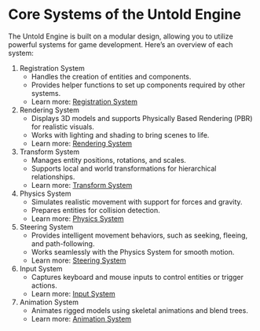 # Core Systems of the Untold Engine

The Untold Engine is built on a modular design, allowing you to utilize powerful systems for game development. Here’s an overview of each system:

1. Registration System
    - Handles the creation of entities and components.
    - Provides helper functions to set up components required by other systems.
    - Learn more: [Registration System](../docs/UsingRegistrationSystem.md)
2. Rendering System
    - Displays 3D models and supports Physically Based Rendering (PBR) for realistic visuals.
    - Works with lighting and shading to bring scenes to life.
    - Learn more: [Rendering System](../docs/UsingRenderingSystem.md)
3. Transform System
    - Manages entity positions, rotations, and scales.
    - Supports local and world transformations for hierarchical relationships.
    - Learn more: [Transform System](../docs/UsingTransformSystem.md)
4. Physics System
    - Simulates realistic movement with support for forces and gravity.
    - Prepares entities for collision detection.
    - Learn more: [Physics System](../docs/UsingPhysicsSystem.md)
5. Steering System
    - Provides intelligent movement behaviors, such as seeking, fleeing, and path-following.
    - Works seamlessly with the Physics System for smooth motion.
    - Learn more: [Steering System](../docs/UsingSteeringSystem.md)
6. Input System
    - Captures keyboard and mouse inputs to control entities or trigger actions.
    - Learn more: [Input System](../docs/UsingInputSystem.md)
7. Animation System
    - Animates rigged models using skeletal animations and blend trees.
    - Learn more: [Animation System](../docs/UsingAnimationSystem.md)
